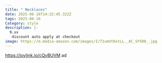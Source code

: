 ```yaml
---
title: " Necklaces"
date: 2025-06-16T14:32:45.322Z
tags: 2025-06-16
Category: style
description: |-
  9.xx 
   discount auto apply at checkout  
image: https://m.media-amazon.com/images/I/71umUt0xtLL._AC_SY500_.jpg
---
```

https://joylink.io/cQyBUVM   ad